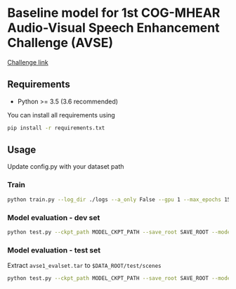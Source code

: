 # Baseline model for 1st COG-MHEAR Audio-Visual Speech Enhancement Challenge (AVSE)

[Challenge link](https://challenge.cogmhear.org/)

## Requirements
* Python >= 3.5 (3.6 recommended)

You can install all requirements using

```bash
pip install -r requirements.txt
```

## Usage
Update config.py with your dataset path

### Train
```bash
python train.py --log_dir ./logs --a_only False --gpu 1 --max_epochs 15 --loss l1
```

### Model evaluation - dev set
```bash
python test.py --ckpt_path MODEL_CKPT_PATH --save_root SAVE_ROOT --model_uid baseline --dev_set True --test_set False --cpu False
```

### Model evaluation - test set
Extract `avse1_evalset.tar` to `$DATA_ROOT/test/scenes`

```bash
python test.py --ckpt_path MODEL_CKPT_PATH --save_root SAVE_ROOT --model_uid baseline --dev_set False --test_set True --cpu False
```

